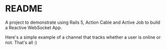 # README

A project to demonstrate using Rails 5, Action Cable and Active Job to build a Reactive WebSocket App.

Here's a simple example of a channel that tracks whether a user is online or not.
That's all :)
